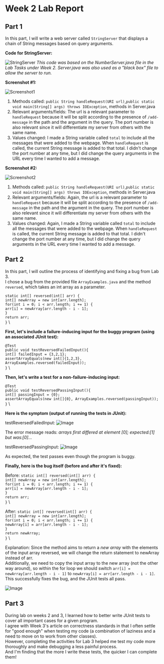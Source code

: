 # Week 2 Lab Report

Part 1
---
In this part, I will write a web server called `StringServer` that displays a chain of String messages based on query arguments. 

**Code for StringServer:**

![StringServer](https://user-images.githubusercontent.com/122575873/215290348-4e4f313e-6cf1-4c84-acc5-a661bf6dfd19.png)
*This code was based on the NumberServer.java file in the Lab Tasks under Week 2. Server.java was also used as a "black box" file to allow the server to run.*

**Screenshot #1:**

![Screenshot1](https://user-images.githubusercontent.com/122575873/215290427-51261244-f45b-4dfe-b3a0-08defa29fdb9.png)

1. Methods called: `public String handleRequest(URI url)`,`public static void main(String[] args) throws IOException`, methods in Server.java
2. Relevant arguments/fields: The url is a relevant parameter to `handleRequest` because it will be split according to the presence of `/add-message` in the path and the argument in the query. The port number is also relevant since it will differentiate my server from others with the same name. 
3. Values changed: I made a String variable called `total` to include all the messages that were added to the webpage. When `handleRequest` is called, the current String message is added to that total. I didn't change the port number at any time, but I did change the query arguments in the URL every time I wanted to add a message. 

**Screenshot #2:**

![Screenshot2](https://user-images.githubusercontent.com/122575873/215290452-8337b5fa-48a1-4081-b448-b91396ec41f7.png)

1. Methods called: `public String handleRequest(URI url)`,`public static void main(String[] args) throws IOException`, methods in Server.java
2. Relevant arguments/fields:  Again, the url is a relevant parameter to `handleRequest` because it will be split according to the presence of `/add-message` in the path and the argument in the query. The port number is also relevant since it will differentiate my server from others with the same name. 
3. Values changed: Again, I made a String variable called `total` to include all the messages that were added to the webpage. When `handleRequest` is called, the current String message is added to that total. I didn't change the port number at any time, but I did change the query arguments in the URL every time I wanted to add a message. 

Part 2
---
In this part, I will outline the process of identifying and fixing a bug from Lab 3.   
I chose a bug from the provided file `ArrayExamples.java` and the method `reversed`, which takes an int array as a parameter.   

`static int[] reversed(int[] arr) {` \
  `int[] newArray = new int[arr.length];` \
    `for(int i = 0; i < arr.length; i += 1) {` \
      `arr[i] = newArray[arr.length - i - 1];` \
    `}` \
    `return arr;` \
 `}` \

**First, let's include a failure-inducing input for the buggy program (using an associated JUnit test):**

`@Test` \
  `public void testReversedFailedInput(){` \
    `int[] failedInput = {3,2,1};` \
    `assertArrayEquals(new int[]{1,2,3}, ArrayExamples.reversed(failedInput));` \
  `}` \
  
**Then, let's write a test for a non-failure-inducing input:**

`@Test` \
  `public void testReversedPassingInput(){` \
    `int[] passingInput = {0};` \
    `assertArrayEquals(new int[]{0}, ArrayExamples.reversed(passingInput));` \
  `}` \
  
**Here is the symptom (output of running the tests in JUnit):**

testReversedFailedInput:
![Image](https://user-images.githubusercontent.com/122575873/215287394-1a026b87-02e5-4733-894c-df8be9cddbf4.png)

The error message reads: *arrays first differed at element [0]; expected:[1] but was:[0]...*

testReversedPassingInput:
![Image](https://user-images.githubusercontent.com/122575873/215287446-e6da757a-17d2-43f6-b799-fe3cd6896ddf.png)

As expected, the test passes even though the program is buggy.

**Finally, here is the bug itself (before and after it's fixed):**

Before: 
`static int[] reversed(int[] arr) {` \
  `int[] newArray = new int[arr.length];` \
    `for(int i = 0; i < arr.length; i += 1) {` \
      `arr[i] = newArray[arr.length - i - 1];` \
    `}` \
    `return arr;` \
 `}` \
 
 After:
 `static int[] reversed(int[] arr) {` \
    `int[] newArray = new int[arr.length];` \
    `for(int i = 0; i < arr.length; i += 1) {` \
      `newArray[i] = arr[arr.length - i - 1];` \
    `}` \
    `return newArray;` \
  `}` \

Explanation:
Since the method aims to return a *new array* with the elements of the input array reversed, we will change the return statement to newArray instead of arr.  
Additionally, we need to copy the input array to the new array (not the other way around), so within the for loop we should switch `arr[i] = newArray[arr.length - i - 1]` to `newArray[i] = arr[arr.length - i - 1]`.  
This successfully fixes the bug, and the JUnit tests all pass. 

![Image](https://user-images.githubusercontent.com/122575873/215287627-5bcab8c8-b82a-48c9-85f2-360a9546e8c9.png)

Part 3
---
During lab on weeks 2 and 3, I learned how to better write JUnit tests to cover all important cases for a given program.  
I agree with Week 3's article on correctness standards in that I often settle for "good enough" when testing my code (a combination of laziness and a need to move on to work from other classes).  
However, completing the activities for Lab 3 helped me test my code more thoroughly and make debugging a less painful process.  
And I'm finding that the more I write these tests, the quicker I can complete them!  
